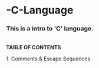 # -C-Language
<H3>This is a intro to 'C' language.</H3>
<br/>
<B><align center>TABLE OF CONTENTS</align></B><br/>
<p>1. Comments & Escape Sequences</p>


